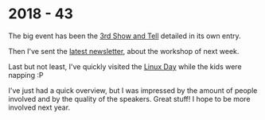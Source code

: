# 2018 - 43

The big event has been the [3rd Show and Tell](43-show-tell-3.md) detailed in its own entry.

Then I've sent the [latest newsletter](https://tinyletter.com/turnintocoders/letters/new-workshop-let-s-create-an-html-css-landing-page), about the workshop of next week.

Last but not least, I've quickly visited the [Linux Day](https://linuxdaytorino.org/2018/) while the kids were napping :P

I've just had a quick overview, but I was impressed by the amount of people involved and by the quality of the speakers. Great stuff! I hope to be more involved next year.
